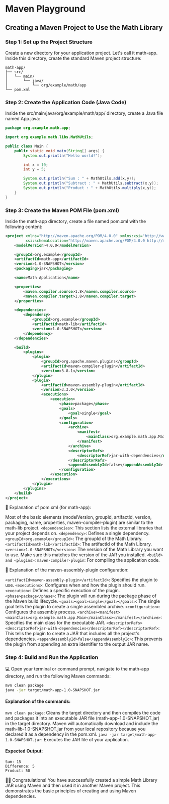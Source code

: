 # Maven Playground

## Creating a Maven Project to Use the Math Library

### Step 1: Set up the Project Structure

Create a new directory for your application project. Let's call it math-app. Inside this directory, create the standard Maven project structure:

```
math-app/
├── src/
│   └── main/
│       └── java/
│           └── org/example/math/app
└── pom.xml
```

### Step 2: Create the Application Code (Java Code)

Inside the src/main/java/org/example/math/app/ directory, create a Java file named App.java:

```java
package org.example.math.app;

import org.example.math.libs.MathUtils;

public class Main {
    public static void main(String[] args) {
        System.out.println("Hello world!");

        int x = 10;
        int y = 5;

        System.out.println("Sum : " + MathUtils.add(x,y));
        System.out.println("Subtract : " + MathUtils.subtract(x,y));
        System.out.println("Product : " + MathUtils.multiply(x,y));
    }
}
```

### Step 3: Create the Maven POM File (pom.xml)

Inside the math-app directory, create a file named pom.xml with the following content:

```XML
<project xmlns="http://maven.apache.org/POM/4.0.0" xmlns:xsi="http://www.w3.org/2001/XMLSchema-instance"
         xsi:schemaLocation="http://maven.apache.org/POM/4.0.0 http://maven.apache.org/xsd/maven-4.0.0.xsd">
    <modelVersion>4.0.0</modelVersion>

    <groupId>org.example</groupId>
    <artifactId>math-app</artifactId>
    <version>1.0-SNAPSHOT</version>
    <packaging>jar</packaging>

    <name>Math Application</name>

    <properties>
        <maven.compiler.source>1.8</maven.compiler.source>
        <maven.compiler.target>1.8</maven.compiler.target>
    </properties>

    <dependencies>
        <dependency>
            <groupId>org.example</groupId>
            <artifactId>math-lib</artifactId>
            <version>1.0-SNAPSHOT</version>
        </dependency>
    </dependencies>

    <build>
        <plugins>
            <plugin>
                <groupId>org.apache.maven.plugins</groupId>
                <artifactId>maven-compiler-plugin</artifactId>
                <version>3.8.1</version>
            </plugin>
            <plugin>
                <artifactId>maven-assembly-plugin</artifactId>
                <version>3.3.0</version>
                <executions>
                    <execution>
                        <phase>package</phase>
                        <goals>
                            <goal>single</goal>
                        </goals>
                        <configuration>
                            <archive>
                                <manifest>
                                    <mainClass>org.example.math.app.Main</mainClass>
                                </manifest>
                            </archive>
                            <descriptorRefs>
                                <descriptorRef>jar-with-dependencies</descriptorRef>
                            </descriptorRefs>
                            <appendAssemblyId>false</appendAssemblyId>
                        </configuration>
                    </execution>
                </executions>
            </plugin>
        </plugins>
    </build>
</project>
```

:ledger: Explanation of pom.xml (for math-app):

Most of the basic elements (modelVersion, groupId, artifactId, version, packaging, name, properties, maven-compiler-plugin) are similar to the math-lib project.
```<dependencies>```: This section lists the external libraries that your project depends on.
```<dependency>```: Defines a single dependency.
```<groupId>org.example</groupId>```: The groupId of the Math Library.
```<artifactId>math-lib</artifactId>```: The artifactId of the Math Library.
```<version>1.0-SNAPSHOT</version>```: The version of the Math Library you want to use. Make sure this matches the version of the JAR you installed.
```<build> and <plugins>```:
```maven-compiler-plugin```: For compiling the application code.


:ledger: Explanation of the maven-assembly-plugin configuration:

```<artifactId>maven-assembly-plugin</artifactId>```: Specifies the plugin to use.
```<executions>```: Configures when and how the plugin should run.
```<execution>```: Defines a specific execution of the plugin.
```<phase>package</phase>```: The plugin will run during the package phase of the Maven build lifecycle.
```<goals><goal>single</goal></goals>```: The single goal tells the plugin to create a single assembled archive.
```<configuration>```: Configures the assembly process.
```<archive><manifest><mainClass>org.example.math.app.Main</mainClass></manifest></archive>```: Specifies the main class for the executable JAR.
```<descriptorRefs><descriptorRef>jar-with-dependencies</descriptorRef></descriptorRef>```: This tells the plugin to create a JAR that includes all the project's dependencies.
```<appendAssemblyId>false</appendAssemblyId>```: This prevents the plugin from appending an extra identifier to the output JAR name.

### Step 4: Build and Run the Application

:computer: Open your terminal or command prompt, navigate to the math-app directory, and run the following Maven commands:

```Bash
mvn clean package
java -jar target/math-app-1.0-SNAPSHOT.jar
```

#### Explanation of the commands:

```mvn clean package```: Cleans the target directory and then compiles the code and packages it into an executable JAR file (math-app-1.0-SNAPSHOT.jar) in the target directory. Maven will automatically download and include the math-lib-1.0-SNAPSHOT.jar from your local repository because you declared it as a dependency in the pom.xml.
```java -jar target/math-app-1.0-SNAPSHOT.jar```: Executes the JAR file of your application.

#### Expected Output:

```
Sum: 15
Difference: 5
Product: 50
```

:clap::beers: Congratulations! You have successfully created a simple Math Library JAR using Maven and then used it in another Maven project. This demonstrates the basic principles of creating and using Maven dependencies.